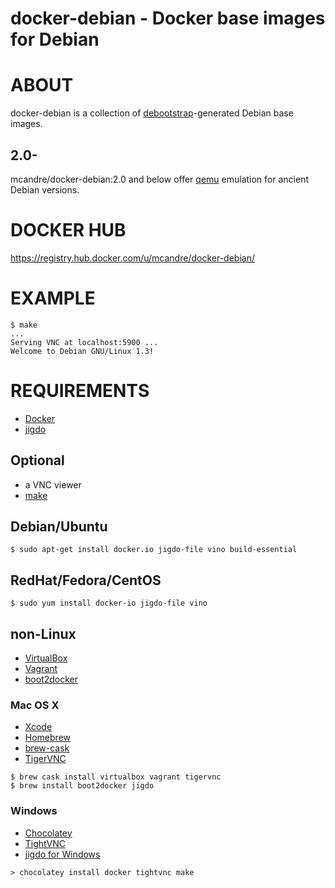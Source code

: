 # docker-debian - Docker base images for Debian

# ABOUT

docker-debian is a collection of [debootstrap](https://wiki.debian.org/Debootstrap)-generated Debian base images.

## 2.0-

mcandre/docker-debian:2.0 and below offer [qemu](https://registry.hub.docker.com/u/tianon/qemu/) emulation for ancient Debian versions.

# DOCKER HUB

https://registry.hub.docker.com/u/mcandre/docker-debian/

# EXAMPLE

```
$ make
...
Serving VNC at localhost:5900 ...
Welcome to Debian GNU/Linux 1.3!
```

# REQUIREMENTS

* [Docker](https://www.docker.com/)
* [jigdo](http://atterer.org/jigdo/)

## Optional

* a VNC viewer
* [make](http://www.gnu.org/software/make/)

## Debian/Ubuntu

```
$ sudo apt-get install docker.io jigdo-file vino build-essential
```

## RedHat/Fedora/CentOS

```
$ sudo yum install docker-io jigdo-file vino
```

## non-Linux

* [VirtualBox](https://www.virtualbox.org/)
* [Vagrant](https://www.vagrantup.com/)
* [boot2docker](http://boot2docker.io/)

### Mac OS X

* [Xcode](http://itunes.apple.com/us/app/xcode/id497799835?ls=1&mt=12)
* [Homebrew](http://brew.sh/)
* [brew-cask](http://caskroom.io/)
* [TigerVNC](http://tigervnc.org/)

```
$ brew cask install virtualbox vagrant tigervnc
$ brew install boot2docker jigdo
```

### Windows

* [Chocolatey](https://chocolatey.org/)
* [TightVNC](http://www.tightvnc.com/)
* [jigdo for Windows](http://atterer.org/sites/atterer/files/2009-08/jigdo/jigdo-win-0.7.2.zip)

```
> chocolatey install docker tightvnc make
```
